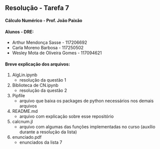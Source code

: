 ## Resolução - Tarefa 7
#### Cálculo Numérico - Prof. João Paixão

#### Alunos - DRE: 
- Arthur Mendonça Sasse - 117206692
- Carla Moreno Barbosa - 117250502
- Wesley Mota de Oliveira Gomes - 117094621

#### Breve explicação dos arquivos: 
1. AlgLin.ipynb
   - resolução da questão 1
2. Biblioteca de CN.ipynb
   - resolução da questão 2
3. Pipfile
   - arquivo que baixa os packages de python necessários nos demais arquivos
4. README.md
   - arquivo com explicação sobre esse repositório
5. calcnum.jl
   - arquivo com algumas das funções implementadas no curso (auxílio durante a resolução da lista)
6. enunciado.pdf
   - enunciados da lista 7
